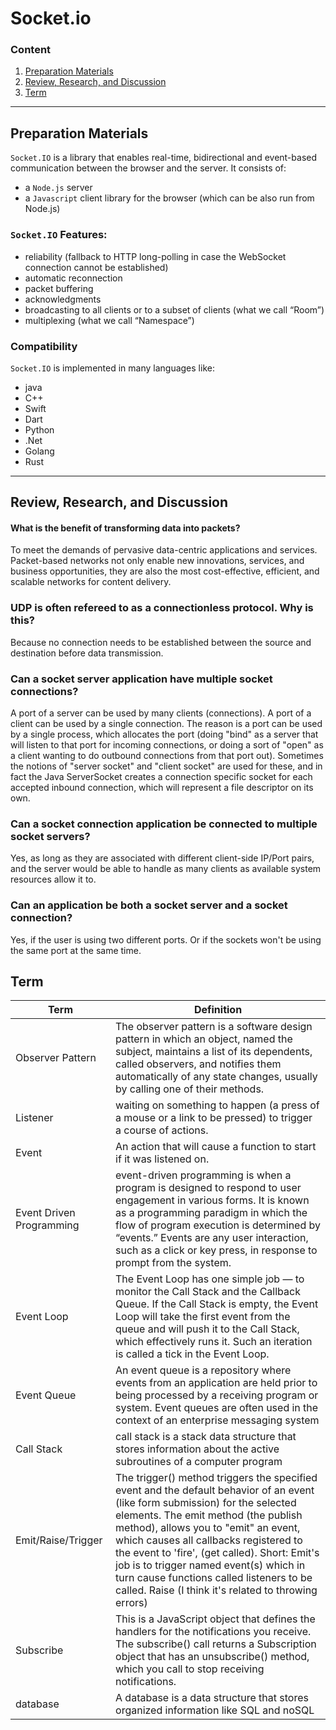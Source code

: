 # Socket.io

### Content

1. [Preparation Materials](#preparation-materials)
1. [Review, Research, and Discussion](#review-research-and-discussion)
1. [Term](#term)

---

## Preparation Materials

`Socket.IO` is a library that enables real-time, bidirectional and event-based communication between the browser and the server. It consists of:

- a `Node.js` server
- a `Javascript` client library for the browser (which can be also run from Node.js)

### `Socket.IO` Features:

- reliability (fallback to HTTP long-polling in case the WebSocket connection cannot be established)
- automatic reconnection
- packet buffering
- acknowledgments
- broadcasting to all clients or to a subset of clients (what we call “Room”)
- multiplexing (what we call “Namespace”)

### Compatibility

`Socket.IO` is implemented in many languages like:

- java
- C++
- Swift
- Dart
- Python
- .Net
- Golang
- Rust

---

## Review, Research, and Discussion

#### What is the benefit of transforming data into packets?

To meet the demands of pervasive data-centric applications and services. Packet-based networks not only enable new innovations, services, and business opportunities, they are also the most cost-effective, efficient, and scalable networks for content delivery.

### UDP is often refereed to as a connectionless protocol. Why is this?

Because no connection needs to be established between the source and destination before data transmission.

### Can a socket server application have multiple socket connections?

A port of a server can be used by many clients (connections). A port of a client can be used by a single connection. The reason is a port can be used by a single process, which allocates the port (doing "bind" as a server that will listen to that port for incoming connections, or doing a sort of "open" as a client wanting to do outbound connections from that port out). Sometimes the notions of "server socket" and "client socket" are used for these, and in fact the Java ServerSocket creates a connection specific socket for each accepted inbound connection, which will represent a file descriptor on its own.

### Can a socket connection application be connected to multiple socket servers?

Yes, as long as they are associated with different client-side IP/Port pairs, and the server would be able to handle as many clients as available system resources allow it to.

### Can an application be both a socket server and a socket connection?

Yes, if the user is using two different ports. Or if the sockets won't be using the same port at the same time.

## Term

| Term                     | Definition                                                                                                                                                                                                                                                                                                                                                                                                                                            |
| ------------------------ | ----------------------------------------------------------------------------------------------------------------------------------------------------------------------------------------------------------------------------------------------------------------------------------------------------------------------------------------------------------------------------------------------------------------------------------------------------- |
| Observer Pattern         | The observer pattern is a software design pattern in which an object, named the subject, maintains a list of its dependents, called observers, and notifies them automatically of any state changes, usually by calling one of their methods.                                                                                                                                                                                                         |
| Listener                 | waiting on something to happen (a press of a mouse or a link to be pressed) to trigger a course of actions.                                                                                                                                                                                                                                                                                                                                           |
| Event                    | An action that will cause a function to start if it was listened on.                                                                                                                                                                                                                                                                                                                                                                                  |
| Event Driven Programming | event-driven programming is when a program is designed to respond to user engagement in various forms. It is known as a programming paradigm in which the flow of program execution is determined by “events.” Events are any user interaction, such as a click or key press, in response to prompt from the system.                                                                                                                                  |
| Event Loop               | The Event Loop has one simple job — to monitor the Call Stack and the Callback Queue. If the Call Stack is empty, the Event Loop will take the first event from the queue and will push it to the Call Stack, which effectively runs it. Such an iteration is called a tick in the Event Loop.                                                                                                                                                        |
| Event Queue              | An event queue is a repository where events from an application are held prior to being processed by a receiving program or system. Event queues are often used in the context of an enterprise messaging system                                                                                                                                                                                                                                      |
| Call Stack               | call stack is a stack data structure that stores information about the active subroutines of a computer program                                                                                                                                                                                                                                                                                                                                       |
| Emit/Raise/Trigger       | The trigger() method triggers the specified event and the default behavior of an event (like form submission) for the selected elements. The emit method (the publish method), allows you to "emit" an event, which causes all callbacks registered to the event to 'fire', (get called). Short: Emit's job is to trigger named event(s) which in turn cause functions called listeners to be called. Raise (I think it's related to throwing errors) |
| Subscribe                | This is a JavaScript object that defines the handlers for the notifications you receive. The subscribe() call returns a Subscription object that has an unsubscribe() method, which you call to stop receiving notifications.                                                                                                                                                                                                                         |
| database                 | A database is a data structure that stores organized information like SQL and noSQL                                                                                                                                                                                                                                                                                                                                                                   |
